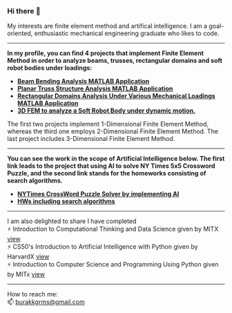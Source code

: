 ### Hi there 👋

My interests are finite element method and artifical intelligence. I am a goal-oriented, enthusiastic mechanical engineering graduate who likes to code. 


---

**In my profile, you can find 4 projects that implement Finite Element Method in order to analyze beams, trusses, rectangular domains and soft robot bodies under loadings:**
- [**Beam Bending Analysis MATLAB Application**](https://github.com/MuhammedBurakGormus/BeamBendingAnalysis-MATLAB-Application)
- [**Planar Truss Structure Analysis  MATLAB Application**](https://github.com/MuhammedBurakGormus/PlanarTrussStructureAnalysis-MATLAB-Application)
- [**Rectangular Domains Analysis Under Various Mechanical Loadings MATLAB Application**](https://github.com/MuhammedBurakGormus/2DFiniteElement)
- [**3D FEM to analyze a Soft Robot Body under dynamic motion.**](https://github.com/MuhammedBurakGormus/SoftRobotBodyDeformation-3DFEM)

The first two projects implement 1-Dimensional Finite Element Method, whereas the third one employs 2-Dimensional Finite Element Method. The last project includes 3-Dimensional Finite Element Method.

--- 

**You can see the work in the scope of Artificial Intelligence below. The first link leads to the project that using AI to solve NY Times 5x5 Crossword Puzzle, and the second link stands for the homeworks consisting of search algorithms.**

- [**NYTimes CrossWord Puzzle Solver by implementing AI**](https://github.com/MuhammedBurakGormus/NYTimes-CrossWord-Puzzle-Solver)
- [**HWs including search algorithms**](https://github.com/MuhammedBurakGormus/Artificial-Intelligence-CS461---Homeworks)

--- 

I am also delighted to share I have completed \
⚡ Introduction to Computational Thinking and Data Science given by MITX [view](https://courses.edx.org/certificates/961c00a3dcc64cec96413a7493a02ff5) \
⚡ CS50's Introduction to Artificial Intelligence with Python given by HarvardX [view](https://courses.edx.org/certificates/fadece01b7954accb781645d859bfc22) \
⚡ Introduction to Computer Science and Programming Using Python given by MITx [view](https://courses.edx.org/certificates/ebc3055905384600aebd2d330d7bc94c)

--- 
How to reach me: \
📫 burakkgrms@gmail.com

<!--
**MuhammedBurakGormus/MuhammedBurakGormus** is a ✨ _special_ ✨ repository because its `README.md` (this file) appears on your GitHub profile.

Here are some ideas to get you started:

- 🔭 I’m currently working on ...
- 🌱 I’m currently learning ...
- 👯 I’m looking to collaborate on ...
- 🤔 I’m looking for help with ...
- 💬 Ask me about ...
- 📫 How to reach me: ...
- 😄 Pronouns: ...
- ⚡ Fun fact: ...
-->
